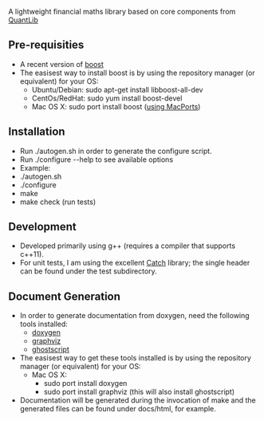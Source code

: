 A lightweight financial maths library based on core components from [QuantLib](https://github.com/lballabio/QuantLib)

Pre-requisities
---------------
* A recent version of [boost](http://www.boost.org)
* The easisest way to install boost is by using the repository manager (or equivalent) for your OS:
  * Ubuntu/Debian: sudo apt-get install libboost-all-dev
  * CentOs/RedHat: sudo yum install boost-devel
  * Mac OS X: sudo port install boost ([using MacPorts](https://www.macports.org/))

Installation
------------
* Run ./autogen.sh in order to generate the configure script.
* Run ./configure --help to see available options
* Example:
 * ./autogen.sh
 * ./configure
 * make
 * make check (run tests)

Development
-----------
* Developed primarily using g++ (requires a compiler that supports c++11).
* For unit tests, I am using the excellent [Catch](https://github.com/philsquared/Catch) library; the single header can be found under the test subdirectory. 

Document Generation
-------------------
* In order to generate documentation from doxygen, need the following tools installed:
  * [doxygen](www.doxygen.org)
  * [graphviz](http://www.graphviz.org)
  * [ghostscript](https://www.ghostscript.com)
* The easisest way to get these tools installed is by using the repository manager (or equivalent) for your OS:
  * Mac OS X: 
      * sudo port install doxygen
      * sudo port install graphviz (this will also install ghostscript)
* Documentation will be generated during the invocation of make and the generated files can be found under docs/html, for example.